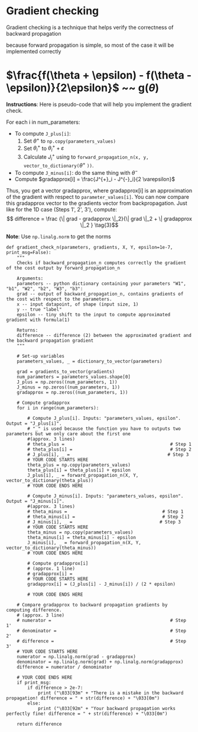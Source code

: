 # Gradient checking

Gradient checking is a technique that helps verify the correctness of backward propagation

because forward propagation is simple, so most of the case it will be implemented correctly

# $\frac{f(\theta + \epsilon) - f(\theta - \epsilon)}{2\epsilon}$ ~~ g($\theta$)

**Instructions**: Here is pseudo-code that will help you implement the gradient check.

For each i in num_parameters:
- To compute `J_plus[i]`:
    1. Set $\theta^{+}$ to `np.copy(parameters_values)`
    2. Set $\theta^{+}_i$ to $\theta^{+}_i + \varepsilon$
    3. Calculate $J^{+}_i$ using to `forward_propagation_n(x, y, vector_to_dictionary(`$\theta^{+}$ `))`.     
- To compute `J_minus[i]`: do the same thing with $\theta^{-}$
- Compute $gradapprox[i] = \frac{J^{+}_i - J^{-}_i}{2 \varepsilon}$

Thus, you get a vector gradapprox, where gradapprox[i] is an approximation of the gradient with respect to `parameter_values[i]`. You can now compare this gradapprox vector to the gradients vector from backpropagation. Just like for the 1D case (Steps 1', 2', 3'), compute: 
$$ difference = \frac {\| grad - gradapprox \|_2}{\| grad \|_2 + \| gradapprox \|_2 } \tag{3}$$

**Note**: Use `np.linalg.norm` to get the norms

```
def gradient_check_n(parameters, gradients, X, Y, epsilon=1e-7, print_msg=False):
    """
    Checks if backward_propagation_n computes correctly the gradient of the cost output by forward_propagation_n
    
    Arguments:
    parameters -- python dictionary containing your parameters "W1", "b1", "W2", "b2", "W3", "b3":
    grad -- output of backward_propagation_n, contains gradients of the cost with respect to the parameters. 
    x -- input datapoint, of shape (input size, 1)
    y -- true "label"
    epsilon -- tiny shift to the input to compute approximated gradient with formula(1)
    
    Returns:
    difference -- difference (2) between the approximated gradient and the backward propagation gradient
    """
    
    # Set-up variables
    parameters_values, _ = dictionary_to_vector(parameters)
    
    grad = gradients_to_vector(gradients)
    num_parameters = parameters_values.shape[0]
    J_plus = np.zeros((num_parameters, 1))
    J_minus = np.zeros((num_parameters, 1))
    gradapprox = np.zeros((num_parameters, 1))
    
    # Compute gradapprox
    for i in range(num_parameters):
        
        # Compute J_plus[i]. Inputs: "parameters_values, epsilon". Output = "J_plus[i]".
        # "_" is used because the function you have to outputs two parameters but we only care about the first one
        #(approx. 3 lines)
        # theta_plus =                                        # Step 1
        # theta_plus[i] =                                     # Step 2
        # J_plus[i], _ =                                     # Step 3
        # YOUR CODE STARTS HERE
        theta_plus = np.copy(parameters_values)
        theta_plus[i] = theta_plus[i] + epsilon
        J_plus[i], _ = forward_propagation_n(X, Y, vector_to_dictionary(theta_plus))
        # YOUR CODE ENDS HERE
        
        # Compute J_minus[i]. Inputs: "parameters_values, epsilon". Output = "J_minus[i]".
        #(approx. 3 lines)
        # theta_minus =                                    # Step 1
        # theta_minus[i] =                                 # Step 2        
        # J_minus[i], _ =                                 # Step 3
        # YOUR CODE STARTS HERE
        theta_minus = np.copy(parameters_values)
        theta_minus[i] = theta_minus[i] - epsilon
        J_minus[i], _ = forward_propagation_n(X, Y, vector_to_dictionary(theta_minus))
        # YOUR CODE ENDS HERE
        
        # Compute gradapprox[i]
        # (approx. 1 line)
        # gradapprox[i] = 
        # YOUR CODE STARTS HERE
        gradapprox[i] = (J_plus[i] - J_minus[i]) / (2 * epsilon)
        
        # YOUR CODE ENDS HERE
    
    # Compare gradapprox to backward propagation gradients by computing difference.
    # (approx. 3 line)
    # numerator =                                             # Step 1'
    # denominator =                                           # Step 2'
    # difference =                                            # Step 3'
    # YOUR CODE STARTS HERE
    numerator = np.linalg.norm(grad - gradapprox)
    denominator = np.linalg.norm(grad) + np.linalg.norm(gradapprox)
    difference = numerator / denominator
    
    # YOUR CODE ENDS HERE
    if print_msg:
        if difference > 2e-7:
            print ("\033[93m" + "There is a mistake in the backward propagation! difference = " + str(difference) + "\033[0m")
        else:
            print ("\033[92m" + "Your backward propagation works perfectly fine! difference = " + str(difference) + "\033[0m")

    return difference
```
